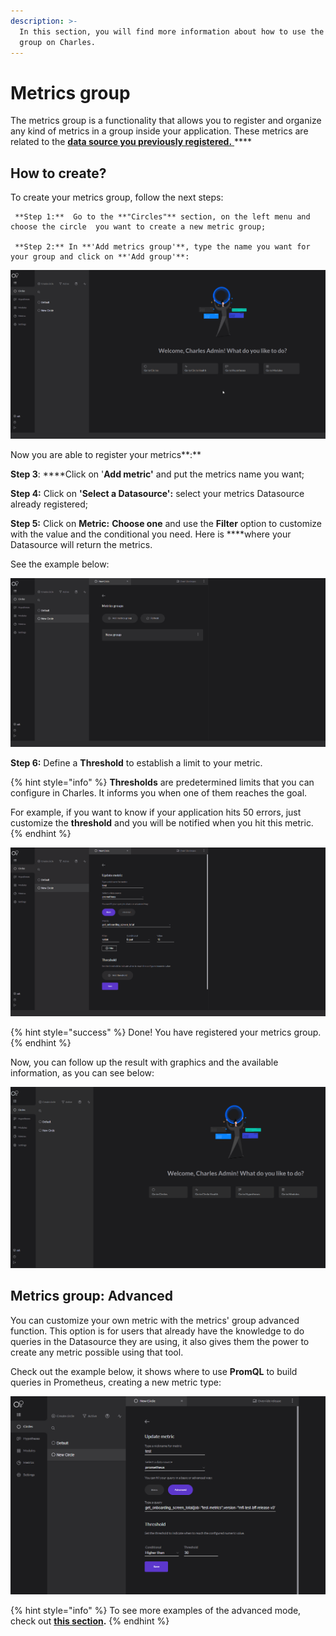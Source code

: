 ```yaml
---
description: >-
  In this section, you will find more information about how to use the metrics
  group on Charles.
---
```


# Metrics group

The metrics group is a functionality that allows you to register and organize any kind of metrics in a group inside your application. These metrics are related to the [**data source you previously registered.** ](../../get-started/defining-a-workspace/register-metrics-provider.md)\*\*\*\*

## **How to create?**

To create your metrics group, follow the next steps: 

     **Step 1:**  Go to the **"Circles"** section, on the left menu and choose the circle  you want to create a new metric group;

     **Step 2:** In **'Add metrics group'**, type the name you want for your group and click on **'Add group'**: 

![](../../.gitbook/assets/criacaogroup%20%281%29.gif)

Now you are able to register your metrics**:**

   **Step 3**: ****Click on '**Add metric'**  and put the metrics name you want; 

   **Step 4:** Click on **'Select a Datasource':** select your metrics Datasource already registered;

  **Step 5:** Click on **Metric:**  **Choose one** and use the **Filter** option to customize with the value and the conditional you need.  Here is ****where your Datasource will return the metrics. 

See the example below: 

![](../../.gitbook/assets/metric+filter%20%281%29.gif)

   **Step 6:** Define a **Threshold** to establish a limit to your metric. 

{% hint style="info" %}
**Thresholds** are predetermined limits that you can configure in Charles. It informs you when one of them reaches the goal.

For example, if you want to know if your application hits 50 errors, just customize the **threshold** and you will be notified when you hit this metric. 
{% endhint %}

![](../../.gitbook/assets/threshold%20%281%29.gif)

{% hint style="success" %}
Done! You have registered your metrics group.
{% endhint %}

Now, you can follow up the result with graphics and the available information, as you can see below: 

![](../../.gitbook/assets/graficos%20%281%29.gif)

## **Metrics group: Advanced**

You can customize your own metric with the metrics' group advanced function. This option is for users that already have the knowledge to do queries in the Datasource they are using, it also gives them the power to create any metric possible using that tool.

Check out the example below, it shows where to use **PromQL** to build queries in Prometheus, creating a new metric type: 

![](../../.gitbook/assets/advanced%20%281%29.png)

{% hint style="info" %}
To see more examples of the advanced mode, check out [**this section**](metric-groups-to-health-monitoring.md)**.**
{% endhint %}


